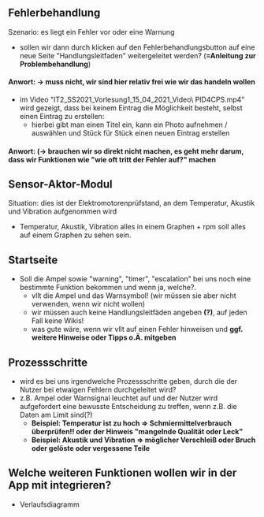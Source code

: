 ## Fehlerbehandlung
Szenario: es liegt ein Fehler vor oder eine Warnung
- sollen wir dann durch klicken auf den Fehlerbehandlungsbutton auf eine neue Seite "Handlungsleitfaden" weitergeleitet werden? (**=Anleitung zur Problembehandlung**)
#### Anwort:  -> muss nicht, wir sind hier relativ frei wie wir das handeln wollen
- im Video "IT2_SS2021_Vorlesung1_15_04_2021_Video\ PID4CPS.mp4" wird gezeigt, dass bei keinem Eintrag die Möglichkeit besteht, selbst einen Eintrag zu erstellen:
  - hierbei gibt man einen Titel ein, kann ein Photo aufnehmen / auswählen und Stück für Stück einen neuen Eintrag erstellen 
#### Anwort: (-> brauchen wir so direkt nicht machen, es geht mehr darum, dass wir Funktionen wie "wie oft tritt der Fehler auf?" machen

## Sensor-Aktor-Modul
Situation: dies ist der Elektromotorenprüfstand, an dem Temperatur, Akustik und Vibration aufgenommen wird
- Temperatur, Akustik, Vibration alles in einem Graphen + rpm soll alles auf einem Graphen zu sehen sein.

## Startseite
- Soll die Ampel sowie "warning", "timer", "escalation" bei uns noch eine bestimmte Funktion bekommen und wenn ja, welche?.
  - vllt die Ampel und das Warnsymbol! (wir müssen sie aber nicht verwenden, wenn wir nicht wollen)
  - wir müssen auch keine Handlungsleitfäden angeben **(?)**, auf jeden Fall keine Wikis!
  - was gute wäre, wenn wir vllt auf einen Fehler hinweisen und **ggf. weitere Hinweise oder Tipps o.Ä. mitgeben**

## Prozessschritte
- wird es bei uns irgendwelche Prozessschritte geben, durch die der Nutzer bei etwaigen Fehlern durchgeleitet wird?
- z.B. Ampel oder Warnsignal leuchtet auf und der Nutzer wird aufgefordert eine bewusste Entscheidung zu treffen, wenn z.B. die Daten am Limit sind(?)
  - **Beispiel: Temperatur ist zu hoch => Schmiermittelverbrauch überprüfen!! oder der Hinweis "mangelnde Qualität oder Leck"**
  - **Beispiel: Akustik und Vibration => möglicher Verschleiß oder Bruch oder gelöste oder vergessene Teile**

## Welche weiteren Funktionen wollen wir in der App mit integrieren?
- Verlaufsdiagramm
